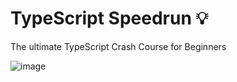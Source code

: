 # TypeScript Speedrun :bulb: 
The ultimate TypeScript Crash Course for Beginners

![image](https://github.com/Hager-elhwarii/TypeScript-Speedrun/assets/80959882/9493d85d-b37f-4103-98b7-262e7cb0e18d)

